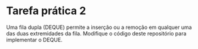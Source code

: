# Tarefa prática 2

Uma fila dupla (DEQUE) permite a inserção ou a remoção em qualquer uma das duas extremidades da fila. Modifique o código deste repositório para implementar o DEQUE.
